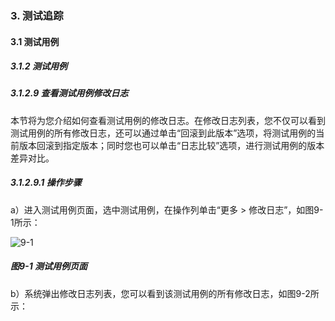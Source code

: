 ### 3. 测试追踪

#### 3.1 测试用例

##### 3.1.2 测试用例

##### 3.1.2.9 查看测试用例修改日志

本节将为您介绍如何查看测试用例的修改日志。在修改日志列表，您不仅可以看到测试用例的所有修改日志，还可以通过单击“回滚到此版本”选项，将测试用例的当前版本回滚到指定版本；同时您也可以单击“日志比较”选项，进行测试用例的版本差异对比。

##### 3.1.2.9.1 操作步骤

a）进入测试用例页面，选中测试用例，在操作列单击“更多 > 修改日志”，如图9-1所示：

![9-1](https://www.feisuanyz.com/fstest/cszz/yongli_log_1.png)

##### 图9-1 测试用例页面

b）系统弹出修改日志列表，您可以看到该测试用例的所有修改日志，如图9-2所示：
